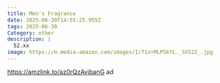 ```yaml
---
title: Men's Fragrance
date: 2025-06-30T14:55:25.955Z
tags: 2025-06-30
Category: other
description: |
  52.xx 
image: https://m.media-amazon.com/images/I/71x+MLP5kYL._SX522_.jpg
---
```

https://amzlink.to/az0rQzAvjbanG   ad